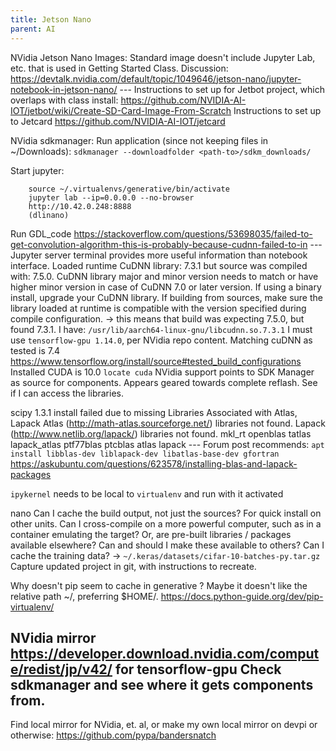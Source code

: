 ```yaml
---
title: Jetson Nano
parent: AI
---
```


NVidia Jetson Nano
	Images:
		Standard image doesn't include Jupyter Lab, etc. that is used in Getting Started Class.
			Discussion:
			https://devtalk.nvidia.com/default/topic/1049646/jetson-nano/jupyter-notebook-in-jetson-nano/
			---
			Instructions to set up for Jetbot project, which overlaps with class install:
				https://github.com/NVIDIA-AI-IOT/jetbot/wiki/Create-SD-Card-Image-From-Scratch
			Instructions to set up to Jetcard
				https://github.com/NVIDIA-AI-IOT/jetcard

NVidia sdkmanager:
	Run application (since not keeping files in ~/Downloads):
		`sdkmanager --downloadfolder <path-to>/sdkm_downloads/`

Start jupyter:
```
	source ~/.virtualenvs/generative/bin/activate
	jupyter lab --ip=0.0.0.0 --no-browser
	http://10.42.0.248:8888
	(dlinano)
```

Run GDL_code
	https://stackoverflow.com/questions/53698035/failed-to-get-convolution-algorithm-this-is-probably-because-cudnn-failed-to-in
	---
	Jupyter server terminal provides more useful information than notebook interface.
		Loaded runtime CuDNN library: 7.3.1 but source was compiled with: 7.5.0.  CuDNN library major and minor version needs to match or have higher minor version in case of CuDNN 7.0 or later version. If using a binary install, upgrade your CuDNN library.  If building from sources, make sure the library loaded at runtime is compatible with the version specified during compile configuration.
			-> this means that build was expecting 7.5.0, but found 7.3.1.
			I have: `/usr/lib/aarch64-linux-gnu/libcudnn.so.7.3.1`
	I must use `tensorflow-gpu 1.14.0`, per NVidia repo content.
		Matching cuDNN as tested is 7.4
			https://www.tensorflow.org/install/source#tested_build_configurations
	Installed CUDA is 10.0
		`locate cuda`
	NVidia support points to SDK Manager as source for components.
		Appears geared towards complete reflash.
		See if I can access the libraries.

scipy 1.3.1 install failed due to missing Libraries
	Associated with Atlas, Lapack
		Atlas (http://math-atlas.sourceforge.net/) libraries not found.
		Lapack (http://www.netlib.org/lapack/) libraries not found.
	mkl_rt openblas tatlas lapack_atlas ptf77blas ptcblas atlas lapack
	---
	Forum post recommends:
		`apt install libblas-dev liblapack-dev libatlas-base-dev gfortran`
		https://askubuntu.com/questions/623578/installing-blas-and-lapack-packages

`ipykernel` needs to be local to `virtualenv` and run with it activated

nano
	Can I cache the build output, not just the sources? For quick install on other units. Can I cross-compile on a more powerful computer, such as in a container emulating the target? Or, are pre-built libraries / packages available elsewhere? Can and should I make these available to others?
	Can I cache the training data?
		-> `~/.keras/datasets/cifar-10-batches-py.tar.gz`
	Capture updated project in git, with instructions to recreate.

Why doesn't pip seem to cache in generative ?
	Maybe it doesn't like the relative path ~/, preferring $HOME/.
	https://docs.python-guide.org/dev/pip-virtualenv/

NVidia mirror
	https://developer.download.nvidia.com/compute/redist/jp/v42/
		for tensorflow-gpu
  Check sdkmanager and see where it gets components from.
  ---
Find local mirror for NVidia, et. al, or make my own local mirror on devpi or otherwise:
	https://github.com/pypa/bandersnatch

